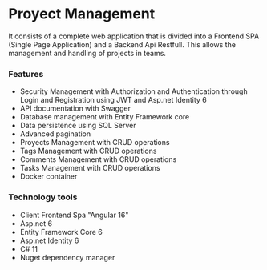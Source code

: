 # Proyect Management

It consists of a complete web application that is divided into a Frontend SPA (Single Page Application)
and a Backend Api Restfull. This allows the management and handling of projects in teams.

### Features

- Security Management with Authorization and Authentication through Login and Registration using JWT and Asp.net Identity 6
- API documentation with Swagger
- Database management with Entity Framework core
- Data persistence using SQL Server
- Advanced pagination
- Proyects Management with CRUD operations
- Tags Management with CRUD operations
- Comments Management with CRUD operations
- Tasks Management with CRUD operations
- Docker container

### Technology tools

- Client Frontend Spa "Angular 16"
- Asp.net 6
- Entity Framework Core 6
- Asp.net Identity 6
- C# 11
- Nuget dependency manager
